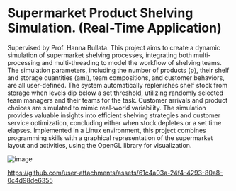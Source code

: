 # Supermarket Product Shelving Simulation. (Real-Time Application)
Supervised by Prof. Hanna Bullata.
This project aims to create a dynamic simulation of supermarket shelving processes, integrating both multi-processing and multi-threading to model the workflow of shelving teams. The simulation parameters, including the number of products (p), their shelf and storage quantities (ami), team compositions, and customer behaviors, are all user-defined. The system automatically replenishes shelf stock from storage when levels dip below a set threshold, utilizing randomly selected team managers and their teams for the task. Customer arrivals and product choices are simulated to mimic real-world variability. The simulation provides valuable insights into efficient shelving strategies and customer service optimization, concluding either when stock depletes or a set time elapses. Implemented in a Linux environment, this project combines programming skills with a graphical representation of the supermarket layout and activities, using the OpenGL library for visualization.

![image](https://github.com/user-attachments/assets/79626db2-3ad7-41cf-a48f-d9e579d07806)



https://github.com/user-attachments/assets/61c4a03a-24f4-4293-80a8-0c4d98de6355

